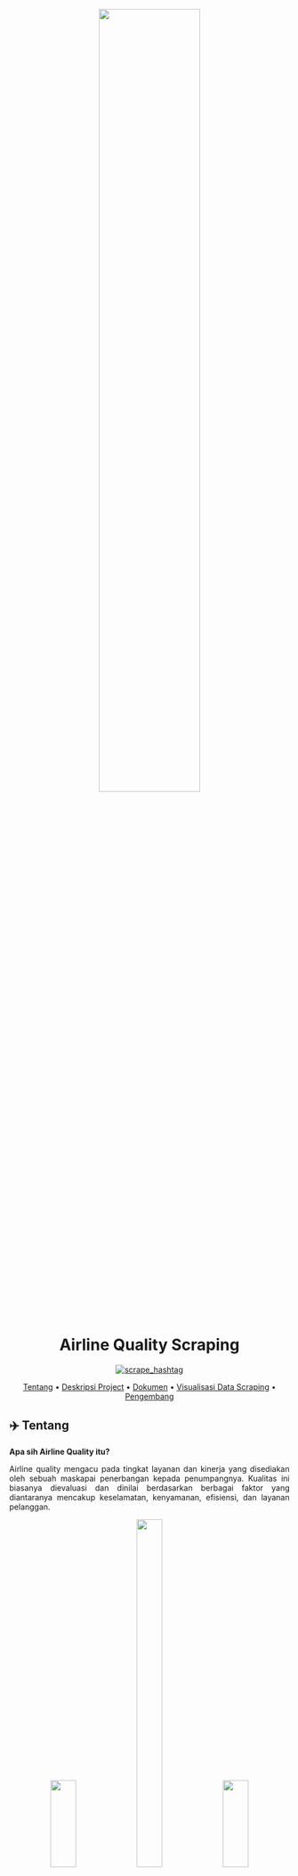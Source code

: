 <p align="center" width="80%">
    <img width="60%" src="https://cdns.klimg.com/merdeka.com/i/w/news/2015/12/31/644528/540x270/lima-pesawat-ini-mendarat-darurat-karena-sebab-paling-konyol-sejagat.jpg">
</p>

<div align="center">
    
# Airline Quality Scraping
[![scrape_hashtag](https://github.com/rizkyardhani/airlinequality_scraping/actions/workflows/main.yml/badge.svg)](https://github.com/rizkyardhani/airlinequality_scraping/actions/workflows/main.yml)

[Tentang](#airplane-tentang)
•
[Deskripsi Project](#writing_hand-deskripsi-project)
•
[Dokumen](#books-dokumen)
•
[Visualisasi Data Scraping](#bar_chart-visualisasi-data-scraping)
•
[Pengembang](#panda_face-pengembang)

</div>

## ✈️ Tentang

**Apa sih Airline Quality itu?**

<p align="justify">
Airline quality mengacu pada tingkat layanan dan kinerja yang disediakan oleh sebuah maskapai penerbangan kepada penumpangnya. 
Kualitas ini biasanya dievaluasi dan dinilai berdasarkan berbagai faktor yang diantaranya mencakup keselamatan, kenyamanan, efisiensi, dan layanan pelanggan.
</p>

<p align="center">
  <img width="30%" height="20%" src="https://akcdn.detik.net.id/community/media/visual/2017/08/11/df72df27-3ba9-4494-b085-0a091b781c9f.jpg?w=700&q=90">
  <img width="30%" height="40%" src="https://cdn0-production-images-kly.akamaized.net/9rFjkRK9b7zdb3jLF2Sm59h4Y0E=/1200x900/smart/filters:quality(75):strip_icc():format(webp)/kly-media-production/medias/4236864/original/098762400_1669196132-IMG-20221123-WA0049.jpg">
  <img width="30%" height="20%" src="https://asset.kompas.com/crops/3nFagQTlz7N4kQ_7jwSEVJ9UXQ0=/0x0:0x0/750x500/data/photo/2021/10/26/61779fa7b2801.jpg">
</p>

## ✍️ Deskripsi Project

<p align="center" width="80%">
  <img width="70%" src="https://allvectorlogo.com/img/2017/07/skytrax-logo.png">
</p>

<div align="center">

<p align="justify">
Pada project kali ini, yaitu melakukan scraping pada website [airlinequality.com](https://www.airlinequality.com/). Situs web ini dikenal dengan nama "Skytrax." Ini adalah platform yang menyediakan penilaian dan ulasan tentang maskapai penerbangan dan bandara di seluruh dunia. Skytrax dikenal karena memberikan informasi terperinci tentang pengalaman penumpang dan peringkat kualitas layanan maskapai dan bandara.
</p>

<p align="justify">
Skytrax dianggap sebagai sumber tepercaya untuk evaluasi kualitas layanan dalam industri penerbangan, dan digunakan oleh penumpang serta profesional industri untuk membuat keputusan yang lebih baik terkait perjalanan udara.
</p>

<p align="justify">
Dalam hal ini, data yang akan dilakukan scraping berkaitan dengan airline ratings, lounge ratings, seat ratings dan airport ratings.
</p>

</div>

## 📚 Dokumen
Berikut adalah salah satu contoh dokumen di MongoDB untuk airline quality :
```mongodb
{
"_id":{"$oid":"66615b123e85a9bd7e082582"},
"airline":"Shanghai Airlines",
"score":"5",
"total_review":"76"
}
```
## 📊 Visualiasi Data Scraping
Berikut merupakan link data visualisasi dari hasil scraping : 

## 🐼 Pengembang
+ [Rizky Ardhani](https://github.com/rizkyardhani/) (G1501231074)
